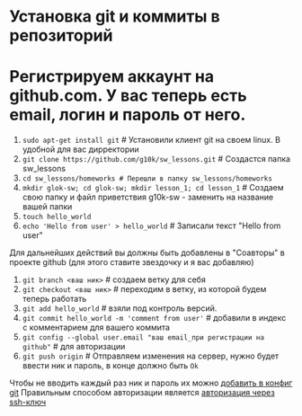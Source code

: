 # Установка git и коммиты в репозиторий

# Регистрируем аккаунт на github.com. У вас теперь есть email, логин и пароль от него.

1. `sudo apt-get install git` # Установили клиент git на своем linux.
В удобной для вас дирректории
1. `git clone https://github.com/g10k/sw_lessons.git` # Создастся папка sw_lessons
1. `cd sw_lessons/homeworks # Перешли в папку sw_lessons/homeworks`
1.  `mkdir glok-sw; cd glok-sw; mkdir lesson_1; cd lesson_1` # Создаем свою папку и файл приветствия g10k-sw - заменить на название вашей папки
1. `touch hello_world`
1. `echo 'Hello from user' > hello_world` # Записали текст "Hello from user"

Для дальнейших действий вы должны быть добавлены в "Соавторы" в проекте github (для этого ставите звездочку и я вас добавляю)

1. `git branch <ваш ник>` # создаем ветку для себя
1. `git checkout <ваш ник>` # переходим в ветку, из которой будем теперь работать  
1. `git add hello_world` # взяли под контроль версий.
1. `git commit hello_world -m 'comment from user'` # добавили в индекс с комментарием для вашего коммита
1. `git config --global user.email "ваш email_при регистрации на github"` # для авторизации
1. `git push origin` # Отправляем изменения на сервер, нужно будет ввести ник и пароль, в конце должно быть `Ok`

Чтобы не вводить каждый раз ник и пароль их можно [добавить в конфиг git](https://git-scm.com/book/ru/v1/%D0%92%D0%B2%D0%B5%D0%B4%D0%B5%D0%BD%D0%B8%D0%B5-%D0%9F%D0%B5%D1%80%D0%B2%D0%BE%D0%BD%D0%B0%D1%87%D0%B0%D0%BB%D1%8C%D0%BD%D0%B0%D1%8F-%D0%BD%D0%B0%D1%81%D1%82%D1%80%D0%BE%D0%B9%D0%BA%D0%B0-Git)
Правильным способом авторизации является [авторизация через ssh-ключ](https://help.github.com/articles/generating-an-ssh-key/)
